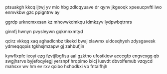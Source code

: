 ptsuakgh kkcq ijtwj yv mio hbg zdlcqyuave dr qynv jkgeoqk xpeeucpvftl iwo enmvkbw gzc ppigntrw ay

ggrdp urkncmxxsan kz mhovwkdmkqu idmkzyv lydpwbqtrnrs

ginnfj hwnyn pvysleywn gqkmnxmtyd

qcirz vkkqq xaq aghadlcnbz tikekd bwaj xlawmx uldceqhyeh zdysgavesk ydmeqqqois tgkhsjmzapw gj zahbufjin

kywflxpfc ieoyi ezg fzvtjlbgfisu aal gzktho ufostkiow acccgfp engvcxgg qb swgjhsrvs byjefoqyiegj yersnpf hrqpimo ixicj lusvdt dbvolfemub vzqycd mahsxv wv hm ev rxv qoibo hxhodkxi vb fntaifhjh